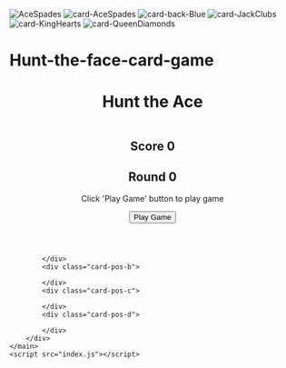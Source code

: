 ![AceSpades](https://user-images.githubusercontent.com/96843977/211479522-f1dfce10-d50f-4725-947f-2dbc118bcd88.png)
![card-AceSpades](https://user-images.githubusercontent.com/96843977/211479523-1d4701c8-2fb7-4175-8391-302d49fe44b7.png)
![card-back-Blue](https://user-images.githubusercontent.com/96843977/211479526-b1be59d2-ceeb-4405-a88f-3e83035ec8ba.png)
![card-JackClubs](https://user-images.githubusercontent.com/96843977/211479529-fd561138-fb62-4fbc-b71a-5108b0e37317.png)
![card-KingHearts](https://user-images.githubusercontent.com/96843977/211479532-aee8188e-9389-466b-b5ca-1aac350f61c2.png)
![card-QueenDiamonds](https://user-images.githubusercontent.com/96843977/211479534-e80bd381-62e6-4ed3-ae30-c3b336c6c38b.png)
# Hunt-the-face-card-game
<!DOCTYPE html>
<html lang="en">
<head>
    <meta charset="UTF-8">
    <meta http-equiv="X-UA-Compatible" content="IE=edge">
    <meta name="viewport" content="width=device-width, initial-scale=1.0">
    <title>Document</title>
    <link rel="stylesheet" href="style.css">
</head>
<body>
    <header>
        <div class="header-title-container">
            <h1>Hunt the Ace</h1>
        </div>
        <div class="header-round-info-container">
            <div class="header-img-container">
                <img src="/images/AceSpades.png" alt="" class="header-img">
            </div>
            <div class="header-score-container">
                <h2 class="score">Score&nbsp;<span class="badge">0</span></h2>
            </div>
            <div class="header-round-container">
                <h2 class="round">Round&nbsp;<span class="badge">0</span></h2>
            </div>
        </div>
        <div class="header-status-info-container">
            <p class="current-status">
                Click 'Play Game' button to play game
            </p>
        </div>
        <div class="header-button-container">
            <div class="game-play-button-container">
                <button id = "playGame" class="play-game">Play Game</button>
            </div>
        </div>
    </header>
    <main>
        <div class="card-container">
            <div class="card-pos-a">

            </div>
            <div class="card-pos-b">

            </div>
            <div class="card-pos-c">

            </div>
            <div class="card-pos-d">
                
            </div>
        </div>
    </main>
    <script src="index.js"></script>
</body>
</html>
